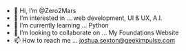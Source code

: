 - 👋 Hi, I’m @Zero2Mars
- 👀 I’m interested in ... web development, UI & UX, A.I.
- 🌱 I’m currently learning ... Python
- 💞️ I’m looking to collaborate on ... My Foundations Website
- 📫 How to reach me ... joshua.sexton@geekimpulse.com

<!---
Zero2Mars/Zero2Mars is a ✨ special ✨ repository because its `README.md` (this file) appears on your GitHub profile.
You can click the Preview link to take a look at your changes.
--->
